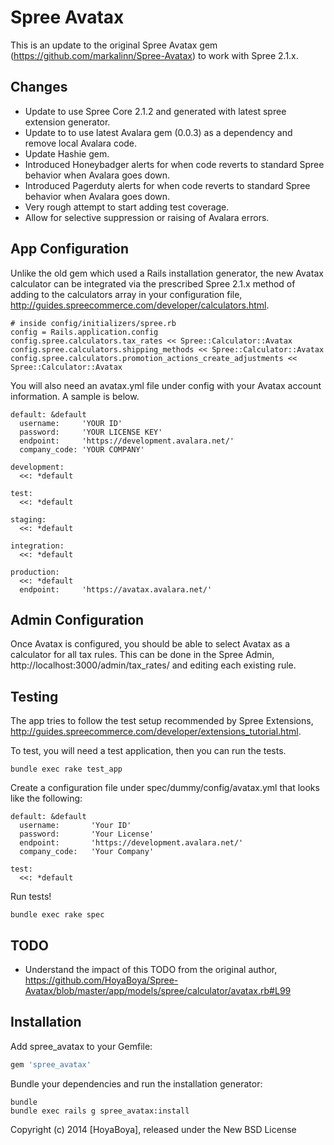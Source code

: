 Spree Avatax
===========

This is an update to the original Spree Avatax gem (https://github.com/markalinn/Spree-Avatax) to work with Spree 2.1.x.

Changes
-------

* Update to use Spree Core 2.1.2 and generated with latest spree extension generator.
* Update to to use latest Avalara gem (0.0.3) as a dependency and remove local Avalara code.
* Update Hashie gem.
* Introduced Honeybadger alerts for when code reverts to standard Spree behavior when Avalara goes down.
* Introduced Pagerduty alerts for when code reverts to standard Spree behavior when Avalara goes down.
* Very rough attempt to start adding test coverage.
* Allow for selective suppression or raising of Avalara errors.

App Configuration
-----------------

Unlike the old gem which used a Rails installation generator, the new Avatax calculator can be integrated via the prescribed Spree 2.1.x method of adding to the calculators array in your configuration file, http://guides.spreecommerce.com/developer/calculators.html.

```
# inside config/initializers/spree.rb
config = Rails.application.config
config.spree.calculators.tax_rates << Spree::Calculator::Avatax
config.spree.calculators.shipping_methods << Spree::Calculator::Avatax
config.spree.calculators.promotion_actions_create_adjustments << Spree::Calculator::Avatax
```

You will also need an avatax.yml file under config with your Avatax account information. A sample is below.

```
default: &default
  username:     'YOUR ID'
  password:     'YOUR LICENSE KEY'
  endpoint:     'https://development.avalara.net/'
  company_code: 'YOUR COMPANY'

development:
  <<: *default

test: 
  <<: *default

staging: 
  <<: *default

integration: 
  <<: *default

production: 
  <<: *default
  endpoint:     'https://avatax.avalara.net/'
```

Admin Configuration
-------------------

Once Avatax is configured, you should be able to select Avatax as a calculator for all tax rules. This can be done in the Spree Admin, http://localhost:3000/admin/tax_rates/ and editing each existing rule.

Testing
-------

The app tries to follow the test setup recommended by Spree Extensions, http://guides.spreecommerce.com/developer/extensions_tutorial.html.

To test, you will need a test application, then you can run the tests.

```
bundle exec rake test_app
```

Create a configuration file under spec/dummy/config/avatax.yml that looks like the following:

```
default: &default
  username:       'Your ID'
  password:       'Your License'
  endpoint:       'https://development.avalara.net/'
  company_code:   'Your Company'

test:
  <<: *default
```

Run tests!

```
bundle exec rake spec
```

TODO
----

* Understand the impact of this TODO from the original author, https://github.com/HoyaBoya/Spree-Avatax/blob/master/app/models/spree/calculator/avatax.rb#L99

Installation
------------

Add spree_avatax to your Gemfile:

```ruby
gem 'spree_avatax'
```

Bundle your dependencies and run the installation generator:

```shell
bundle
bundle exec rails g spree_avatax:install
```

Copyright (c) 2014 [HoyaBoya], released under the New BSD License
